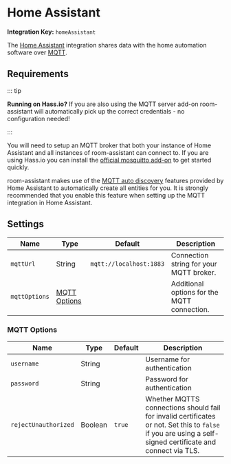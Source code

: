 # Home Assistant

**Integration Key:** `homeAssistant`

The [Home Assistant](https://www.home-assistant.io) integration shares data with the home automation software over [MQTT](https://www.home-assistant.io/integrations/mqtt/).

## Requirements

::: tip

**Running on Hass.io?** If you are also using the MQTT server add-on room-assistant will automatically pick up the correct credentials - no configuration needed!

:::

You will need to setup an MQTT broker that both your instance of Home Assistant and all instances of room-assistant can connect to. If you are using Hass.io you can install the [official mosquitto add-on](https://github.com/home-assistant/hassio-addons/tree/master/mosquitto) to get started quickly.

room-assistant makes use of the [MQTT auto discovery](https://www.home-assistant.io/docs/mqtt/discovery/) features provided by Home Assistant to automatically create all entities for you. It is strongly recommended that you enable this feature when setting up the MQTT integration in Home Assistant.

## Settings

| Name          | Type                          | Default                 | Description                                 |
| ------------- | ----------------------------- | ----------------------- | ------------------------------------------- |
| `mqttUrl`     | String                        | `mqtt://localhost:1883` | Connection string for your MQTT broker.     |
| `mqttOptions` | [MQTT Options](#mqtt-options) |                         | Additional options for the MQTT connection. |

### MQTT Options

| Name                 | Type    | Default | Description                                                  |
| -------------------- | ------- | ------- | ------------------------------------------------------------ |
| `username`           | String  |         | Username for authentication                                  |
| `password`           | String  |         | Password for authentication                                  |
| `rejectUnauthorized` | Boolean | `true`  | Whether MQTTS connections should fail for invalid certificates or not. Set this to `false` if you are using a self-signed certificate and connect via TLS. |

